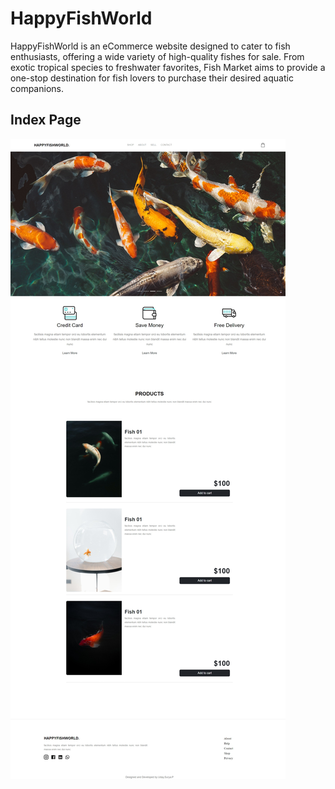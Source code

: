 # HappyFishWorld
HappyFishWorld is an eCommerce website designed to cater to fish enthusiasts, offering a wide variety of high-quality fishes for sale. From exotic tropical species to freshwater favorites, Fish Market aims to provide a one-stop destination for fish lovers to purchase their desired aquatic companions.

Index Page
---------------------------------------------------------------------------------------------------------------------------------------------------------------------
![Alt Text](screenshots/index-page.jpeg)
